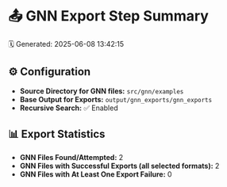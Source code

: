 # 📤 GNN Export Step Summary

🗓️ Generated: 2025-06-08 13:42:15

## ⚙️ Configuration
- **Source Directory for GNN files:** `src/gnn/examples`
- **Base Output for Exports:** `output/gnn_exports/gnn_exports`
- **Recursive Search:** ✅ Enabled

## 📊 Export Statistics
- **GNN Files Found/Attempted:** 2
- **GNN Files with Successful Exports (all selected formats):** 2
- **GNN Files with At Least One Export Failure:** 0
